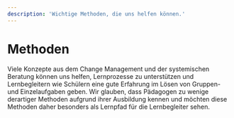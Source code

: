 ```yaml
---
description: 'Wichtige Methoden, die uns helfen können.'
---
```


# Methoden

Viele Konzepte aus dem Change Management und der systemischen Beratung können uns helfen, Lernprozesse zu unterstützen und Lernbegleitern wie Schülern eine gute Erfahrung im Lösen von Gruppen- und Einzelaufgaben geben. Wir glauben, dass Pädagogen zu wenige derartiger Methoden aufgrund ihrer Ausbildung kennen und möchten diese Methoden daher besonders als Lernpfad für die Lernbegleiter sehen.


